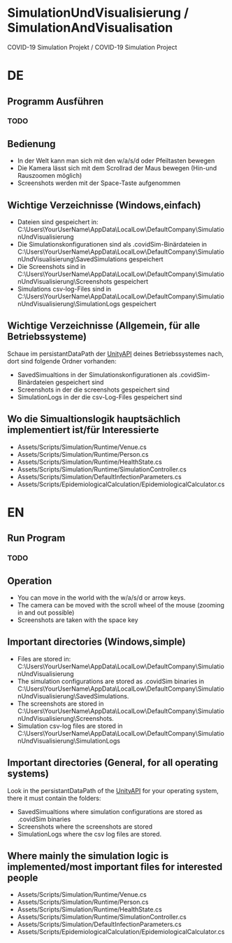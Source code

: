 # SimulationUndVisualisierung / SimulationAndVisualisation
 COVID-19 Simulation Projekt / COVID-19 Simulation Project

# DE
## Programm Ausführen
### TODO
## Bedienung
* In der Welt kann man sich mit den w/a/s/d oder Pfeiltasten bewegen
* Die Kamera lässt sich mit dem Scrollrad der Maus bewegen (Hin-und Rauszoomen möglich)
* Screenshots werden mit der Space-Taste aufgenommen
## Wichtige Verzeichnisse (Windows,einfach)
* Dateien sind gespeichert in: C:\Users\YourUserName\AppData\LocalLow\DefaultCompany\SimulationUndVisualisierung
* Die Simulationskonfigurationen sind als .covidSim-Binärdateien in C:\Users\YourUserName\AppData\LocalLow\DefaultCompany\SimulationUndVisualisierung\SavedSimulations gespeichert
* Die Screenshots sind in C:\Users\YourUserName\AppData\LocalLow\DefaultCompany\SimulationUndVisualisierung\Screenshots gespeichert
* Simulations csv-log-Files sind in C:\Users\YourUserName\AppData\LocalLow\DefaultCompany\SimulationUndVisualisierung\SimulationLogs gespeichert
## Wichtige Verzeichnisse (Allgemein, für alle Betriebssysteme)
Schaue im persistantDataPath der [UnityAPI](https://docs.unity3d.com/ScriptReference/Application-persistentDataPath.html) deines Betriebssystemes nach, dort sind folgende Ordner vorhanden:
* SavedSimualtions in der Simulationskonfigurationen als .covidSim-Binärdateien gespeichert sind
* Screenshots in der die screenshots gespeichert sind
* SimulationLogs in der die csv-Log-Files gespeichert sind
## Wo die Simualtionslogik hauptsächlich implementiert ist/für Interessierte
* Assets/Scripts/Simulation/Runtime/Venue.cs
* Assets/Scripts/Simulation/Runtime/Person.cs
* Assets/Scripts/Simulation/Runtime/HealthState.cs
* Assets/Scripts/Simulation/Runtime/SimulationController.cs
* Assets/Scripts/Simulation/DefaultInfectionParameters.cs
* Assets/Scripts/EpidemiologicalCalculation/EpidemiologicalCalculator.cs

# EN
## Run Program
### TODO
## Operation
* You can move in the world with the w/a/s/d or arrow keys.
* The camera can be moved with the scroll wheel of the mouse (zooming in and out possible)
* Screenshots are taken with the space key
## Important directories (Windows,simple)
* Files are stored in: C:\Users\YourUserName\AppData\LocalLow\DefaultCompany\SimulationUndVisualisierung
* The simulation configurations are stored as .covidSim binaries in C:\Users\YourUserName\AppData\LocalLow\DefaultCompany\SimulationUndVisualisierung\SavedSimulations.
* The screenshots are stored in C:\Users\YourUserName\AppData\LocalLow\DefaultCompany\SimulationUndVisualisierung\Screenshots.
* Simulation csv-log files are stored in C:\Users\YourUserName\AppData\LocalLow\DefaultCompany\SimulationUndVisualisierung\SimulationLogs
## Important directories (General, for all operating systems)
Look in the persistantDataPath of the [UnityAPI](https://docs.unity3d.com/ScriptReference/Application-persistentDataPath.html) for your operating system, there it must contain the folders:
* SavedSimualtions where simulation configurations are stored as .covidSim binaries
* Screenshots where the screenshots are stored
* SimulationLogs where the csv log files are stored.
## Where mainly the simulation logic is implemented/most important files for interested people
* Assets/Scripts/Simulation/Runtime/Venue.cs
* Assets/Scripts/Simulation/Runtime/Person.cs
* Assets/Scripts/Simulation/Runtime/HealthState.cs
* Assets/Scripts/Simulation/Runtime/SimulationController.cs
* Assets/Scripts/Simulation/DefaultInfectionParameters.cs
* Assets/Scripts/EpidemiologicalCalculation/EpidemiologicalCalculator.cs





